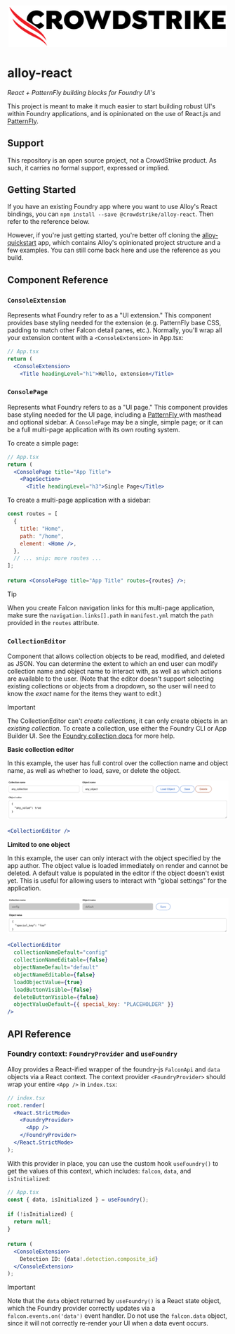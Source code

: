 <p align="center">
   <img src="https://raw.githubusercontent.com/CrowdStrike/falconpy/main/docs/asset/cs-logo.png" alt="CrowdStrike logo" width="500"/>
</p>

# alloy-react

_React + PatternFly building blocks for Foundry UI's_

This project is meant to make it much easier to start building robust UI's within Foundry applications, and is opinionated on the use of React.js and [PatternFly](https://www.patternfly.org/).

## Support

This repository is an open source project, not a CrowdStrike product. As such, it carries no formal support, expressed or implied.

## Getting Started

If you have an existing Foundry app where you want to use Alloy's React bindings, you can `npm install --save @crowdstrike/alloy-react`. Then refer to the reference below.

However, if you're just getting started, you're better off cloning the [alloy-quickstart](https://github.com/CrowdStrike/alloy-quickstart) app, which contains Alloy's opinionated project structure and a few examples. You can still come back here and use the reference as you build.

## Component Reference

### `ConsoleExtension`

Represents what Foundry refer to as a "UI extension." This component provides base styling needed for the extension (e.g. PatternFly base CSS, padding to match other Falcon detail panes, etc.). Normally, you'll wrap all your extension content with a `<ConsoleExtension>` in App.tsx:

```jsx
// App.tsx
return (
  <ConsoleExtension>
    <Title headingLevel="h1">Hello, extension</Title>
```

### `ConsolePage`

Represents what Foundry refers to as a "UI page." This component provides base styling needed for the UI page, including a [PatternFly <Page>](https://www.patternfly.org/components/page) with masthead and optional sidebar. A `ConsolePage` may be a single, simple page; or it can be a full multi-page application with its own routing system.

To create a simple page:

```jsx
// App.tsx
return (
  <ConsolePage title="App Title">
    <PageSection>
      <Title headingLevel="h3">Single Page</Title>
```

To create a multi-page application with a sidebar:

```jsx
const routes = [
  {
    title: "Home",
    path: "/home",
    element: <Home />,
  },
  // ... snip: more routes ...
];

return <ConsolePage title="App Title" routes={routes} />;
```

> [!TIP]
> When you create Falcon navigation links for this multi-page application, make sure the `navigation.links[].path` in `manifest.yml` match the `path` provided in the `routes` attribute.

### `CollectionEditor`

Component that allows collection objects to be read, modified, and deleted as JSON. You can determine the extent to which an end user can modify collection name and object name to interact with, as well as which actions are available to the user. (Note that the editor doesn't support selecting existing collections or objects from a dropdown, so the user will need to know the _exact_ name for the items they want to edit.)

> [!IMPORTANT]
> The CollectionEditor can't _create collections_, it can only create objects in an _existing collection_. To create a collection, use either the Foundry CLI or App Builder UI. See the [Foundry collection docs](https://falcon.crowdstrike.com/login/?unilogin=true&next=/documentation/page/vc1f2a56/collections) for more help.

**Basic collection editor**

In this example, the user has full control over the collection name and object name, as well as whether to load, save, or delete the object.

![The default, fully modifiable collection editor](docs/img/collection-editor-default.png)

```jsx
<CollectionEditor />
```

**Limited to one object**

In this example, the user can only interact with the object specified by the app author. The object value is loaded immediately on render and cannot be deleted. A default value is populated in the editor if the object doesn't exist yet. This is useful for allowing users to interact with "global settings" for the application.

![A limited collection editor](docs/img/collection-editor-limited.png)

```jsx
<CollectionEditor
  collectionNameDefault="config"
  collectionNameEditable={false}
  objectNameDefault="default"
  objectNameEditable={false}
  loadObjectValue={true}
  loadButtonVisible={false}
  deleteButtonVisible={false}
  objectValueDefault={{ special_key: "PLACEHOLDER" }}
/>
```

## API Reference

### Foundry context: `FoundryProvider` and `useFoundry`

Alloy provides a React-ified wrapper of the foundry-js `FalconApi` and `data` objects via a React context. The context provider `<FoundryProvider>` should wrap your entire `<App />` in `index.tsx`:

```jsx
// index.tsx
root.render(
  <React.StrictMode>
    <FoundryProvider>
      <App />
    </FoundryProvider>
  </React.StrictMode>
);
```

With this provider in place, you can use the custom hook `useFoundry()` to get the values of this context, which includes: `falcon`, `data`, and `isInitialized`:

```jsx
// App.tsx
const { data, isInitialized } = useFoundry();

if (!isInitialized) {
  return null;
}

return (
  <ConsoleExtension>
    Detection ID: {data!.detection.composite_id}
  </ConsoleExtension>
);
```

> [!IMPORTANT]
> Note that the `data` object returned by `useFoundry()` is a React state object, which the Foundry provider correctly updates via a `falcon.events.on('data')` event handler. Do not use the `falcon.data` object, since it will not correctly re-render your UI when a data event occurs.

